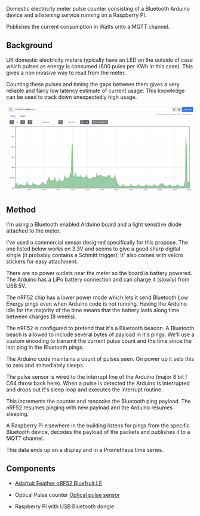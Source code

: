 Domestic electricity meter pulse counter consisting of a Bluetooth Arduino device and a listening service running on a Raspberry PI.

Publishes the current consumption in Watts onto a MQTT channel.


## Background

UK domestic electricity meters typically have an LED on the outside of case which pulses as energy is consumed (800 pules per KWh in this case).
This gives a non invasive way to read from the meter.

Counting these pulses and timing the gaps between them gives a very reliable and fairly low latency estimate of current usage.
This knowledge can be used to track down unexpectedly high usage.

![Prometheus time series of electricity consumption](output.png)


## Method
 
I'm using a Bluetooth enabled Arduino board and a light sensitive diode attached to the meter.

I've used a commercial sensor designed specifically for this propose. 
The one listed below works on 3.3V and seems to give a good sharp digital single (it probably contains a Schmitt trigger).
It' also comes with velcro stickers for easy attachment.

There are no power outlets near the meter so the board is battery powered.
The Arduino has a LiPo battery connection and can charge it (slowly) from USB 5V.

The nRF52 chip has a lower power mode which lets it send Bluetooth Low Energy pings even when Arduino code is not running.
Having the Arduino idle for the majority of the time means that the battery lasts along time between charges (8 weeks).

The nRF52 is configured to pretend that it's a Bluetooth beacon. A Bluetooth beach is allowed to include several bytes of payload in
it's pings.
We'll use a custom encoding to transmit the current pulse count and the time since the last ping in the Bluetooth pings.

The Arduino code maintains a count of pulses seen. 
On power up it sets this to zero and immediately sleeps.

The pulse sensor is wired to the interrupt line of the Arduino (major 8 bit / C64 throw back here).
When a pulse is detected the Arduino is interrupted and drops out it's sleep loop and executes the interrupt routine.

This increments the counter and rencodes the Bluetooth ping payload.
The nRF52 resumes pinging with new payload and the Arduino resumes sleeping.

A Raspberry Pi elsewhere in the building listens for pings from the specific Bluetooth device, decodes the payload of
the packets and publishes it to a MQTT channel. 

This data ends up on a display and in a Prometheus time series.


## Components

- [Adafruit Feather nRF52 Bluefruit LE](https://www.adafruit.com/product/3406)

- Optical Pulse counter
[Optical pulse sensor](https://shop.openenergymonitor.com/optical-utility-meter-led-pulse-sensor/) 

- Raspberry Pi with USB Bluetooth dongle

